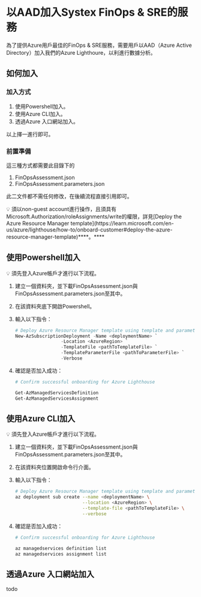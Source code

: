 # 以AAD加入Systex FinOps & SRE的服務

為了提供Azure用戶最佳的FinOps & SRE服務，需要用戶以AAD（Azure Active Directory）加入我們的Azure Lighthoure，以利進行數據分析。

## 如何加入

### 加入方式

1. 使用Powershell加入。
2. 使用Azure CLI加入。
3. 透過Azure 入口網站加入。

以上擇一進行即可。

### 前置準備

這三種方式都需要此目錄下的

1. FinOpsAssessment.json
2. FinOpsAssessment.parameters.json

此二文件都不需任何修改，在後續流程直接引用即可。

<aside>
💡 須以non-guest account進行操作，且須具有Microsoft.Authorization/roleAssignments/write的權限，詳見[Deploy the Azure Resource Manager template](https://learn.microsoft.com/en-us/azure/lighthouse/how-to/onboard-customer#deploy-the-azure-resource-manager-template)****。****

</aside>

## 使用Powershell加入

<aside>
💡 須先登入Azure帳戶才進行以下流程。

</aside>

1. 建立一個資料夾，並下載FinOpsAssessment.json與FinOpsAssessment.parameters.json至其中。
2. 在該資料夾底下開啟Powershell。
3. 輸入以下指令：
    
    ```powershell
    # Deploy Azure Resource Manager template using template and parameter file locally
    New-AzSubscriptionDeployment -Name <deploymentName> `
                     -Location <AzureRegion> `
                     -TemplateFile <pathToTemplateFile> `
                     -TemplateParameterFile <pathToParameterFile> `
                     -Verbose
    ```
    
4. 確認是否加入成功：
    
    ```powershell
    # Confirm successful onboarding for Azure Lighthouse
    
    Get-AzManagedServicesDefinition
    Get-AzManagedServicesAssignment
    ```
    

## 使用****Azure CLI****加入

<aside>
💡 須先登入Azure帳戶才進行以下流程。

</aside>

1. 建立一個資料夾，並下載FinOpsAssessment.json與FinOpsAssessment.parameters.json至其中。
2. 在該資料夾位置開啟命令行介面。
3. 輸入以下指令：
    
    ```bash
    # Deploy Azure Resource Manager template using template and parameter file locally
    az deployment sub create --name <deploymentName> \
                             --location <AzureRegion> \
                             --template-file <pathToTemplateFile> \
                             --verbose
    ```
    
4. 確認是否加入成功：
    
    ```bash
    # Confirm successful onboarding for Azure Lighthouse
    
    az managedservices definition list
    az managedservices assignment list
    ```
    

## 透過Azure 入口網站加入

todo
